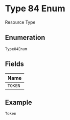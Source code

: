 
# Type 84 Enum

Resource Type

## Enumeration

`Type84Enum`

## Fields

| Name |
|  --- |
| `TOKEN` |

## Example

```
Token
```

